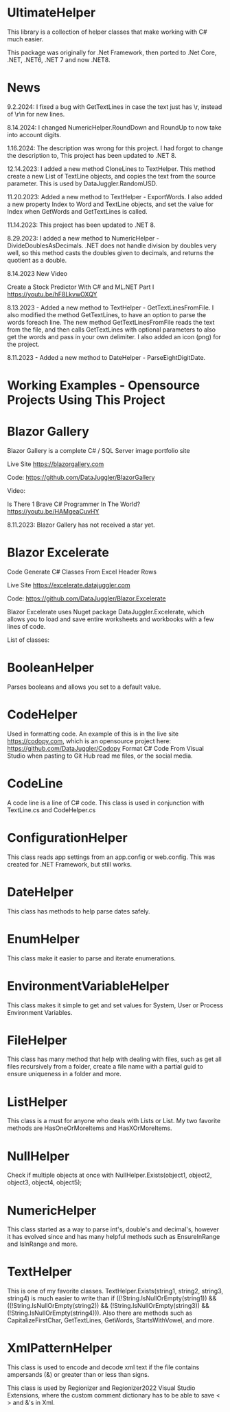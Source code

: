 # UltimateHelper
This library is a collection of helper classes that make working with C# much easier.

This package was originally for .Net Framework, then ported to .Net Core, .NET, .NET6, .NET 7
and now .NET8.

# News

9.2.2024: I fixed a bug with GetTextLines in case the text just has \r, instead of \r\n for new lines.

8.14.2024: I changed NumericHelper.RoundDown and RoundUp to now take into account digits.

1.16.2024: The description was wrong for this project. I had forgot to change the description to, This project has been updated to .NET 8.

12.14.2023: I added a new method CloneLines to TextHelper. This method create a new List of TextLine objects,
and copies the text from the source parameter. This is used by DataJuggler.RandomUSD. 

11.20.2023: Added a new method to TextHelper - ExportWords.
I also added a new property Index to Word and TextLine objects, and set the value for Index
when GetWords and GetTextLines is called.

11.14.2023: This project has been updated to .NET 8.

8.29.2023: I added a new method to NumericHelper - DivideDoublesAsDecimals.
.NET does not handle division by doubles very well, so this method casts the doubles given
to decimals, and returns the quotient as a double.

8.14.2023 New Video

Create a Stock Predictor With C# and ML.NET Part I
https://youtu.be/hF8LkvwOXQY

8.13.2023 - Added a new method to TextHelper - GetTextLinesFromFile. I also modified the method
GetTextLines, to have an option to parse the words foreach line. The new method GetTextLinesFromFile
reads the text from the file, and then calls GetTextLines with optional parameters to also get the words
and pass in your own delimiter. I also added an icon (png) for the project.

8.11.2023 - Added a new method to DateHelper - ParseEightDigitDate.

# Working Examples - Opensource Projects Using This Project

# Blazor Gallery
Blazor Gallery is a complete C# / SQL Server image portfolio site

Live Site
https://blazorgallery.com

Code:
https://github.com/DataJuggler/BlazorGallery

Video:

Is There 1 Brave C# Programmer In The World? 
https://youtu.be/HAMgeaCuvHY

8.11.2023: Blazor Gallery has not received a star yet.

# Blazor Excelerate

Code Generate C# Classes From Excel Header Rows

Live Site
https://excelerate.datajuggler.com

Code:
https://github.com/DataJuggler/Blazor.Excelerate

Blazor Excelerate uses Nuget package DataJuggler.Excelerate, which allows you to load and 
save entire worksheets and workbooks with a few lines of code. 

List of classes:

# BooleanHelper
Parses booleans and allows you set to a default value.

# CodeHelper
Used in formatting code. An example of this is in the live site https://codopy.com,
which is an opensource project here: https://github.com/DataJuggler/Codopy
Format C# Code From Visual Studio when pasting to Git Hub read me files, or the social media.

# CodeLine

A code line is a line of C# code. This class is used in conjunction with TextLine.cs and CodeHelper.cs

# ConfigurationHelper

This class reads app settings from an app.config or web.config. This was created for .NET Framework, but still works.

# DateHelper

This class has methods to help parse dates safely.

# EnumHelper

This class make it easier to parse and iterate enumerations.

# EnvironmentVariableHelper

This class makes it simple to get and set values for System, User or Process Environment Variables.

# FileHelper

This class has many method that help with dealing with files, such as get all files recursively
from a folder, create a file name with a partial guid to ensure uniqueness in a folder and more.

# ListHelper

This class is a must for anyone who deals with Lists or List<T>. 
My two favorite methods are HasOneOrMoreItems and HasXOrMoreItems.

# NullHelper

Check if multiple objects at once with NullHelper.Exists(object1, object2, object3, object4, object5);

# NumericHelper

This class started as a way to parse int's, double's and decimal's, however it has evolved since
and has many helpful methods such as EnsureInRange and IsInRange and more.

# TextHelper

This is one of my favorite classes. TextHelper.Exists(string1, string2, string3, string4) is much 
easier to write than if ((!String.IsNullOrEmpty(string1)) && ((!String.IsNullOrEmpty(string2)) &&
(!String.IsNullOrEmpty(string3)) && (!String.IsNullOrEmpty(string4))). Also there are methods
such as CapitalizeFirstChar, GetTextLines, GetWords, StartsWithVowel, and more.

# XmlPatternHelper

This class is used to encode and decode xml text if the
file contains ampersands (&) or greater than or less than signs.

This class is used by Regionizer and Regionizer2022 Visual Studio Extensions, where the
custom comment dictionary has to be able to save < > and &'s in Xml.


